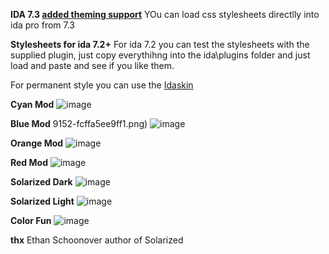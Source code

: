 **IDA 7.3 [added theming support](https://www.hex-rays.com/products/ida/7.3/index.shtml)**
YOu can load css stylesheets directlly into ida pro from 7.3


**Stylesheets for ida 7.2+**
For ida 7.2 you can test the stylesheets with the supplied plugin, just copy everythihng into the ida\plugins folder and just load and paste and see if you like them.

For permanent style you can use the [Idaskin](https://github.com/zyantific/IDASkins)


**Cyan Mod**
![image](https://user-images.githubusercontent.com/3592375/62837835-74019600-bc74-11e9-9152-fcffa5ee9ff1.png)

**Blue Mod**
9152-fcffa5ee9ff1.png)
![image](https://user-images.githubusercontent.com/3592375/62837859-ba56f500-bc74-11e9-9c38-3d614de1f4b4.png)

**Orange Mod**
![image](https://user-images.githubusercontent.com/3592375/62837868-dbb7e100-bc74-11e9-8a15-e7997cc19d2b.png)

**Red Mod**
![image](https://user-images.githubusercontent.com/3592375/62837878-f9854600-bc74-11e9-9f54-8ccb71d1baaf.png)

**Solarized Dark**
![image](https://user-images.githubusercontent.com/3592375/62837888-1de12280-bc75-11e9-8b4e-c452d4d71689.png)

**Solarized Light**
![image](https://user-images.githubusercontent.com/3592375/62837896-4406c280-bc75-11e9-9576-156fee375bea.png)

**Color Fun**
![image](https://user-images.githubusercontent.com/3592375/62837912-74e6f780-bc75-11e9-89cc-b4dcb12cc0f5.png)

**thx**
Ethan Schoonover author of Solarized